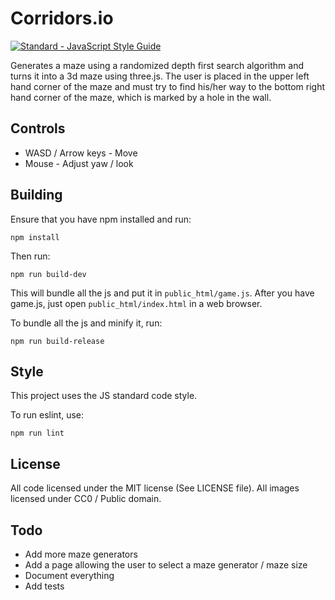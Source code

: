 # Corridors.io
[![Standard - JavaScript Style Guide](https://cdn.rawgit.com/feross/standard/master/badge.svg)](https://github.com/feross/standard)

Generates a maze using a randomized depth first search algorithm and turns it into a 3d maze using three.js. The user is placed in the upper left hand corner of the maze and must try to find his/her way to the bottom right hand corner of the maze, which is marked by a hole in the wall.

## Controls
* WASD / Arrow keys - Move
* Mouse - Adjust yaw / look

## Building

Ensure that you have npm installed and run: 

`npm install`

Then run:

`npm run build-dev`

This will bundle all the js and put it in `public_html/game.js`. After you have game.js, just open `public_html/index.html` in a web browser.

To bundle all the js and minify it, run:

`npm run build-release`

## Style
This project uses the JS standard code style.

To run eslint, use:

`npm run lint`

## License
All code licensed under the MIT license (See LICENSE file). All images licensed under CC0 / Public domain.


## Todo
* Add more maze generators
* Add a page allowing the user to select a maze generator / maze size
* Document everything
* Add tests
